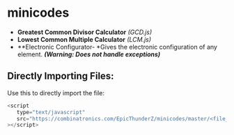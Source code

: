 # minicodes
* **Greatest Common Divisor Calculator** *(GCD.js)*
* **Lowest Common Multiple Calculator** *(LCM.js)*
* **Electronic Configurator-  *Gives the electronic configuration of any element. ***(Warning: Does not handle exceptions)***

## Directly Importing Files:
Use this to directly import the file:
```javascript
<script
   type="text/javascript"
   src="https://combinatronics.com/EpicThunderZ/minicodes/master/<file_name>.js"
></script>
```

